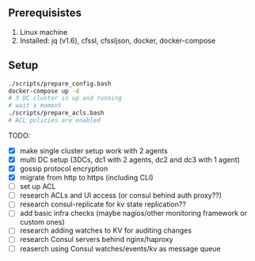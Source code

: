 Prerequisistes
---
1. Linux machine
1. Installed: jq (v1.6), cfssl, cfssljson, docker, docker-compose

Setup
---

```bash
./scripts/prepare_config.bash
docker-compose up -d
# 3 DC cluster is up and running
# wait a moment
./scripts/prepare_acls.bash
# ACL policies are enabled
```

TODO:
- [x] make single cluster setup work with 2 agents
- [x] multi DC setup (3DCs, dc1 with 2 agents, dc2 and dc3 with 1 agent)
- [x] gossip protocol encryption
- [x] migrate from http to https (including CLI)
- [ ] set up ACL
- [ ] research ACLs and UI access (or consul behind auth proxy??)
- [ ] research consul-replicate for kv state replication??
- [ ] add basic infra checks (maybe nagios/other monitoring framework or custom ones)
- [ ] research adding watches to KV for auditing changes
- [ ] research Consul servers behind nginx/haproxy
- [ ] reaserch using Consul watches/events/kv as message queue